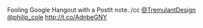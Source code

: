 Fooling Google Hangout with a PostIt note. /cc <a href="http://twitter.com/TremulantDesign">@TremulantDesign</a> <a href="http://twitter.com/philip_cole">@philip_cole</a> <a href="http://t.co/AdnbeGNY">http://t.co/AdnbeGNY</a>